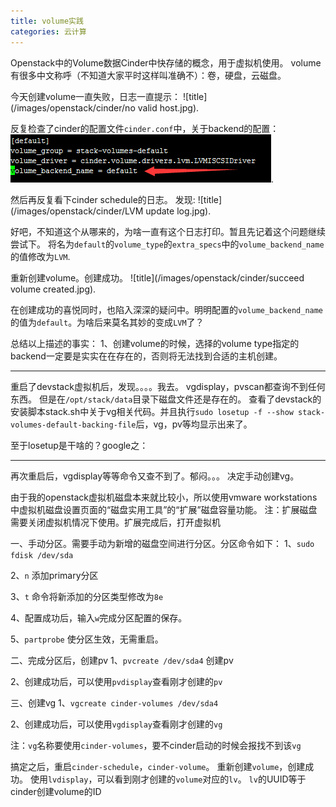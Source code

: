 ```yaml
---
title: volume实践
categories: 云计算
---
```


Openstack中的Volume数据Cinder中快存储的概念，用于虚拟机使用。
volume有很多中文称呼（不知道大家平时这样叫准确不）：卷，硬盘，云磁盘。




今天创建volume一直失败，日志一直提示：
![title](/images/openstack/cinder/no valid host.jpg).


反复检查了cinder的配置文件`cinder.conf`中，关于backend的配置：
![title](/images/openstack/cinder/cinder.conf.jpg).


然后再反复看下cinder schedule的日志。
发现:
![title](/images/openstack/cinder/LVM update log.jpg).


好吧，不知道这个从哪来的，为啥一直有这个日志打印。暂且先记着这个问题继续尝试下。
将名为`default`的`volume_type`的`extra_specs`中的`volume_backend_name`的值修改为`LVM`.


重新创建volume。创建成功。
![title](/images/openstack/cinder/succeed volume created.jpg). 


在创建成功的喜悦同时，也陷入深深的疑问中。明明配置的`volume_backend_name`的值为`default`。为啥后来莫名其妙的变成`LVM`了？

总结以上描述的事实：
1、创建volume的时候，选择的volume type指定的backend一定要是实实在在存在的，否则将无法找到合适的主机创建。

----------


重启了devstack虚拟机后，发现。。。。我去。
vgdisplay，pvscan都查询不到任何东西。
但是在`/opt/stack/data`目录下磁盘文件还是存在的。
查看了devstack的安装脚本stack.sh中关于vg相关代码。并且执行`sudo losetup -f --show stack-volumes-default-backing-file`后，vg，pv等均显示出来了。


至于losetup是干啥的？google之：

----------
再次重启后，vgdisplay等等命令又查不到了。郁闷。。。
决定手动创建vg。

由于我的openstack虚拟机磁盘本来就比较小，所以使用vmware workstations中虚拟机磁盘设置页面的“磁盘实用工具”的“扩展”磁盘容量功能。
注：扩展磁盘需要关闭虚拟机情况下使用。扩展完成后，打开虚拟机


一、手动分区。需要手动为新增的磁盘空间进行分区。分区命令如下：
1、`sudo fdisk /dev/sda`

2、`n` 添加primary分区

3、`t` 命令将新添加的分区类型修改为`8e`

4、配置成功后，输入`w`完成分区配置的保存。

5、`partprobe` 使分区生效，无需重启。


二、完成分区后，创建pv
1、`pvcreate /dev/sda4` 创建pv

2、创建成功后，可以使用`pvdisplay`查看刚才创建的`pv`


三、创建vg
1、`vgcreate cinder-volumes /dev/sda4`

2、创建成功后，可以使用`vgdisplay`查看刚才创建的`vg`

注：`vg`名称要使用`cinder-volumes`，要不cinder启动的时候会报找不到该`vg`


搞定之后，重启`cinder-schedule`，`cinder-volume`。
重新创建`volume`，创建成功。
使用`lvdisplay`，可以看到刚才创建的`volume`对应的`lv`。
`lv`的UUID等于cinder创建volume的ID

